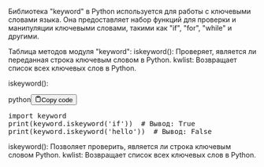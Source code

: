 <p>Библиотека "keyword" в Python используется для работы с ключевыми словами языка.
Она предоставляет набор функций для проверки и манипуляции ключевыми словами, такими как "if", "for", "while" и другими.</p>
<p>Таблица методов модуля "keyword":
iskeyword(): Проверяет, является ли переданная строка ключевым словом в Python.
kwlist: Возвращает список всех ключевых слов в Python.</p>
<p>iskeyword():</p>
<div class="code-element"><div class="lang-line"><text>python</text><button class="copy-button" id="code266b" onclick="copyCode(code266, code266b)"><svg stroke="currentColor" fill="none" stroke-width="2" viewBox="0 0 24 24" stroke-linecap="round" stroke-linejoin="round" class="h-4 w-4" height="1em" width="1em" xmlns="http://www.w3.org/2000/svg"><path d="M16 4h2a2 2 0 0 1 2 2v14a2 2 0 0 1-2 2H6a2 2 0 0 1-2-2V6a2 2 0 0 1 2-2h2"></path><rect x="8" y="2" width="8" height="4" rx="1" ry="1"></rect></svg><text>Copy code</text></button></div><div class="code" id="code266"><div class="highlight"><pre><span></span><span class="kn">import</span> <span class="nn">keyword</span>
<span class="nb">print</span><span class="p">(</span><span class="n">keyword</span><span class="o">.</span><span class="n">iskeyword</span><span class="p">(</span><span class="s1">&#39;if&#39;</span><span class="p">))</span>  <span class="c1"># Вывод: True</span>
<span class="nb">print</span><span class="p">(</span><span class="n">keyword</span><span class="o">.</span><span class="n">iskeyword</span><span class="p">(</span><span class="s1">&#39;hello&#39;</span><span class="p">))</span>  <span class="c1"># Вывод: False</span>
</pre></div></div></div>

<p>iskeyword(): Позволяет проверить, является ли строка ключевым словом Python.
kwlist: Возвращает список всех ключевых слов в Python.</p>